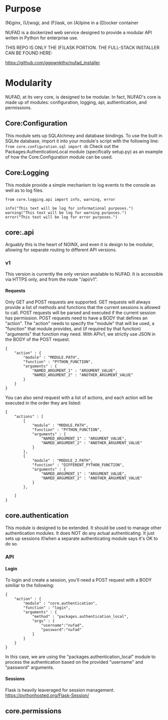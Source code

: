 # Purpose
(N)ginx, (U)wsgi, and (F)lask, on (A)lpine in a (D)ocker container

NUFAD is a dockerized web service designed to provide a modular API writen in Python for enterprise use.

THIS REPO IS ONLY THE (F)LASK PORTION. THE FULL-STACK INSTALLER CAN BE FOUND HERE:

https://github.com/ggpwnkthx/nufad_installer
# Modularity
NUFAD, at its very core, is designed to be modular. In fact, NUFAD's core is made up of modules: configuration, logging, api, authentication, and permissions.
## Core:Configuration
This module sets up SQLAlchmey and database bindings. To use the built in SQLite database, import it into your module's script with the following line:
```from core.configuration.sql import db```
Check out the Packages:AuthenticationLocal module (specifically setup.py) as an example of how the Core:Configuration module can be used.
## Core:Logging
This module provide a simple mechanism to log events to the console as well as to log files. 
```
from core.logging.api import info, warning, error

info("This text will be log for informational purposes.")
warning("This text will be log for warning purposes.")
error("This text will be log for error purposes.")
```
## core:.api
Arguably this is the heart of NGINX, and even it is design to be modular, allowing for separate routing to different API versions.
### v1
This version is currently the only version available to NUFAD. It is accessible via HTTPS only, and from the route "/api/v1".
#### Requests
Only GET and POST requests are supported. GET requests will always provide a list of methods and functions that the current sessions is allowed to call. POST requests will be parsed and executed if the current session has permission.
POST requests need to have a BODY that defines an "action". The "action" needs to specify the "module" that will be used, a "function" that module provides, and (if required by that function) "arguments" that function may need.
With APIv1, we strictly use JSON in the BODY of the POST request.
```
{
	"action" : { 
		"module" : "MODULE.PATH", 
		"function" : "PYTHON_FUNCTION", 
		"arguments" : { 
			"NAMED_ARGUMENT_1" : "ARGUMENT_VALUE", 
			"NAMED_ARGUMENT_2" : "ANOTHER_ARGUMENT_VALUE"
		}
	}
}
```

You can also send request with a list of actions, and each action will be executed in the order they are listed:
```
{
	"actions" : [
		{ 
			"module" : "MODULE.PATH", 
			"function" : "PYTHON_FUNCTION", 
			"arguments" : { 
				"NAMED_ARGUMENT_1" : "ARGUMENT_VALUE", 
				"NAMED_ARGUMENT_2" : "ANOTHER_ARGUMENT_VALUE"
			}
		},
		{ 
			"module" : "MODULE_2.PATH", 
			"function" : "DIFFERENT_PYTHON_FUNCTION", 
			"arguments" : { 
				"NAMED_ARGUMENT_1" : "ARGUMENT_VALUE", 
				"NAMED_ARGUMENT_2" : "ANOTHER_ARGUMENT_VALUE"
			}
		},
		
	]
}
```
## core.authentication
This module is designed to be extended. It should be used to manage other authentication modules. It does NOT do any actual authenticating. It just sets up sessions if/when a separate authenticating module says it's OK to do so.
### API
#### Login
To login and create a session, you'll need a POST request with a BODY similiar to the following:
```
{
	"action" : { 
		"module" : "core.authentication", 
		"function" : "login", 
		"arguments" : { 
			"method" : "packages.authentication_local", 
			"args" : { 
				"username":"nufad",
				"password":"nufad" 
			}
		}
	}
}
```
In this case, we are using the "packages.authentication_local" module to process the authentication based on the provided "username" and "password" arguments.
#### Sessions
Flask is heavily leaveraged for session management.
https://pythonhosted.org/Flask-Session/
## core.permissions
